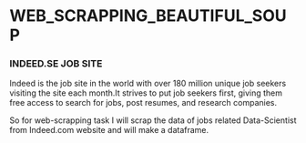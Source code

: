 # WEB_SCRAPPING_BEAUTIFUL_SOUP
### INDEED.SE JOB SITE
Indeed is the job site in the world with over 180 million unique job seekers visiting the site each month.It strives to put job seekers first, giving them free access to search for jobs, post resumes, and research companies.

So for web-scrapping task I will scrap the data of jobs related Data-Scientist from Indeed.com website and will make a dataframe.

